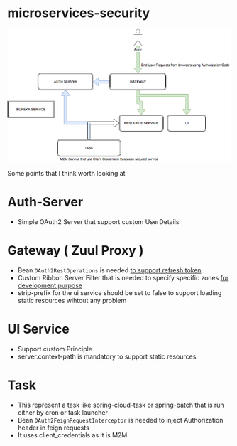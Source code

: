 # microservices-security
![Diagram](/Cloud%20Security%20Diagram.png)

Some points that I think worth looking at

# Auth-Server
* Simple OAuth2 Server that support custom UserDetails
# Gateway ( Zuul Proxy ) 
* Bean `OAuth2RestOperations` is needed [to support refresh token](https://stackoverflow.com/questions/44668345/enableoauth2sso-does-not-check-if-token-has-expired) .
* Custom Ribbon Server Filter that is needed to specify specific zones [for development purpose](https://stackoverflow.com/questions/44881018/set-a-list-of-acceped-zones-in-eureka)
* strip-prefix for the ui service should be set to false to support loading static resources wihtout any problem
# UI Service
* Support custom Principle
* server.context-path is mandatory to support static resources
# Task
* This represent a task like spring-cloud-task or spring-batch that is run either by cron or task launcher
* Bean `OAuth2FeignRequestInterceptor` is needed to inject Authorization header in feign requests
* It uses client_credentials as it is M2M 